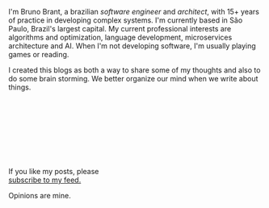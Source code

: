 I'm Bruno Brant, a brazilian *software engineer* and *architect*, with 15+ years of practice in developing complex systems. I'm currently based in São Paulo, Brazil's largest capital. My current professional interests are algorithms and optimization, language development, microservices architecture and AI. When I'm not developing software, I'm usually playing games or reading. 

I created this blogs as both a way to share some of my thoughts and also to do some brain storming. We better organize our mind when we write about things.

If you like my posts, please <a href="feed.xml"><svg class="svg-icon grey" style="fill: #f66a0a;"><use xlink:href="{{ 'assets/minima-social-icons.svg#rss' | relative_url | prepend: site.baseurl_root }}"></use></svg> subscribe to my feed.</a>

Opinions are mine.